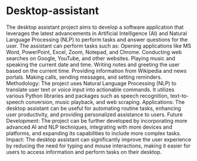 # Desktop-assistant
The desktop assistant project aims to develop a software application that leverages the latest advancements in Artificial Intelligence (AI) and Natural Language Processing (NLP) to perform tasks and answer questions for the user.
The assistant can perform tasks such as:
Opening applications like MS Word, PowerPoint, Excel, Zoom, Notepad, and Chrome.
Conducting web searches on Google, YouTube, and other websites.
Playing music and speaking the current date and time.
Writing notes and greeting the user based on the current time.
Providing information from Wikipedia and news portals.
Making calls, sending messages, and setting reminders.
Methodology:
The project uses Natural Language Processing (NLP) to translate user text or voice input into actionable commands.
It utilizes various Python libraries and packages such as speech recognition, text-to-speech conversion, music playback, and web scraping.
Applications:
The desktop assistant can be useful for automating routine tasks, enhancing user productivity, and providing personalized assistance to users.
Future Development:
The project can be further developed by incorporating more advanced AI and NLP techniques, integrating with more devices and platforms, and expanding its capabilities to include more complex tasks.
Impact:
The desktop assistant can significantly improve the user experience by reducing the need for typing and mouse interactions, making it easier for users to access information and perform tasks on their desktop.
